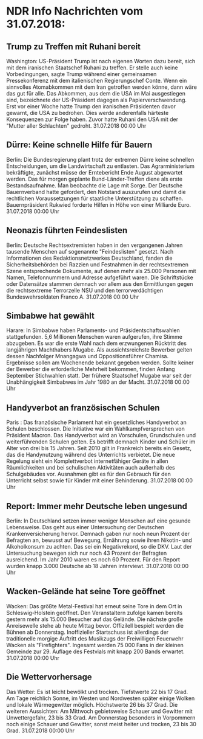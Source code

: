 # NDR Info Nachrichten vom 31.07.2018:


## Trump zu Treffen mit Ruhani bereit
Washington:     US-Präsident Trump ist nach eigenen Worten dazu bereit, sich mit dem iranischen Staatschef Ruhani zu treffen. Er stelle auch keine Vorbedingungen, sagte Trump während einer gemeinsamen Pressekonferenz mit dem italienischen Regierungschef Conte. Wenn ein sinnvolles Atomabkommen mit dem Iran getroffen werden könne, dann wäre das gut für alle. Das Abkommen, aus dem die USA im Mai ausgestiegen sind, bezeichnete der US-Präsident dagegen als Papierverschwendung. Erst vor einer Woche hatte Trump den iranischen Präsidenten davor gewarnt, die USA zu bedrohen. Dies werde anderenfalls härteste Konsequenzen zur Folge haben. Zuvor hatte Ruhani den USA mit der "Mutter aller Schlachten" gedroht. 31.07.2018 00:00 Uhr 

## Dürre: Keine schnelle Hilfe für Bauern
Berlin: Die Bundesregierung plant trotz der extremen Dürre keine schnellen Entscheidungen, um die Landwirtschaft zu entlasten. Das Agrarministerium bekräftigte, zunächst müsse der Erntebericht Ende August abgewartet werden. Das für morgen geplante Bund-Länder-Treffen diene als erste Bestandsaufnahme. Man beobachte die Lage mit Sorge. Der Deutsche Bauernverband hatte gefordert, den Notstand auszurufen und damit die rechtlichen Voraussetzungen für staatliche Unterstützung zu schaffen. Bauernpräsident Rukwied forderte Hilfen in Höhe von einer Milliarde Euro. 31.07.2018 00:00 Uhr 

## Neonazis führten Feindeslisten
Berlin:       Deutsche Rechtsextremisten haben in den vergangenen Jahren tausende Menschen auf sogenannte "Feindeslisten" gesetzt. Nach Informationen des Redaktionsnetzwerkes Deutschland, fanden die Sicherheitsbehörden bei Razzien und Festnahmen in der rechtsextremen Szene entsprechende Dokumente, auf denen mehr als 25.000 Personen mit Namen, Telefonnummern und Adresse aufgeführt waren. Die Schriftstücke oder Datensätze stammen demnach vor allem aus den Ermittlungen gegen die rechtsextreme Terrorzelle NSU und den terrorverdächtigen Bundeswehrsoldaten Franco A. 31.07.2018 00:00 Uhr 

## Simbabwe hat gewählt
Harare: In Simbabwe haben Parlaments- und Präsidentschaftswahlen stattgefunden. 5,6 Millionen Menschen waren aufgerufen, ihre Stimme abzugeben. Es war die erste Wahl nach dem erzwungenen Rücktritt des langjährigen Machthabers Mugabe. Als aussichtsreichste Bewerber gelten dessen Nachfolger Mnangagwa und Oppositionsführer Chamisa. Ergebnisse sollen am Wochenende bekannt gegeben werden. Sollte keiner der Bewerber die erforderliche Mehrheit bekommen, finden Anfang September Stichwahlen statt. Der frühere Staatschef Mugabe war seit der Unabhängigkeit Simbabwes im Jahr 1980 an der Macht. 31.07.2018 00:00 Uhr 

## Handyverbot an französischen Schulen
Paris : Das französische Parlament hat ein gesetzliches Handyverbot an Schulen beschlossen. Die Initiative war ein Wahlkampfversprechen von Präsident Macron. Das Handyverbot wird an Vorschulen, Grundschulen und weiterführenden Schulen gelten. Es betrifft demnach Kinder und Schüler im Alter von drei bis 15 Jahren. Seit 2010 gilt in Frankreich bereits ein Gesetz, das die Handynutzung während des Unterrichts verbietet. Die neue Regelung sieht ein Komplettverbot internetfähiger Geräte in allen Räumlichkeiten und bei schulischen Aktivitäten auch außerhalb des Schulgebäudes vor. Ausnahmen gibt es für den Gebrauch für den Unterricht selbst sowie für Kinder mit einer Behinderung. 31.07.2018 00:00 Uhr 

## Report: Immer mehr Deutsche leben ungesund
Berlin: In Deutschland setzen immer weniger Menschen auf eine gesunde Lebensweise. Das geht aus einer Untersuchung der Deutschen Krankenversicherung hervor. Demnach gaben nur noch neun Prozent der Befragten an, bewusst auf Bewegung, Ernährung sowie ihren Nikotin- und Alkoholkonsum zu achten. Das sei ein Negativrekord, so die DKV. Laut der Untersuchung bewegen sich nur noch 43 Prozent der Befragten ausreichend. Im Jahr 2010 waren es noch 60 Prozent. Für den Report wurden knapp 3.000 Deutsche ab 18 Jahren interviewt. 31.07.2018 00:00 Uhr 

## Wacken-Gelände hat seine Tore geöffnet
Wacken: Das größte Metal-Festival hat erneut seine Tore in dem Ort in Schleswig-Holstein geöffnet. Den Veranstaltern zufolge kamen bereits gestern mehr als 15.000 Besucher auf das Gelände. Die nächste große Anreisewelle stehe ab heute Mittag bevor. Offizilell bespielt werden die Bühnen ab Donnerstag. Inoffizieller Startschuss ist allerdings der traditionelle morgige Auftritt des Musikzugs der Freiwilligen Feuerwehr Wacken als "Firefighters". Ingesamt werden 75 000 Fans in der kleinen Gemeinde zur 29. Auflage des Festvials mit knapp 200 Bands erwartet. 31.07.2018 00:00 Uhr 

## Die Wettervorhersage
Das Wetter: Es ist leicht bewölkt und trocken. Tiefstwerte 22 bis 17 Grad. Am Tage reichlich Sonne, im Westen und Nordwesten später einige Wolken und lokale Wärmegewitter möglich. Höchstwerte 26 bis 37 Grad. Die weiteren Aussichten: Am Mittwoch gebietsweise Schauer und Gewitter mit Unwettergefahr, 23 bis 33 Grad. Am Donnerstag besonders in Vorpommern noch einige Schauer und Gewitter, sonst meist heiter und trocken, 23 bis 30 Grad. 31.07.2018 00:00 Uhr 
